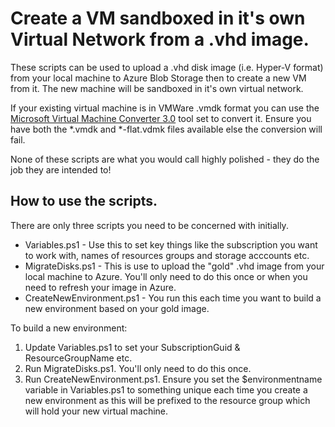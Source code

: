 # Create a VM sandboxed in it's own Virtual Network from a .vhd image.

These scripts can be used to upload a .vhd disk image (i.e. Hyper-V format) from your local machine to Azure Blob Storage then to create a new VM from it. The new machine will be sandboxed in it's own virtual network.

If your existing virtual machine is in VMWare .vmdk format you can use the [Microsoft Virtual Machine Converter 3.0][ToolSet] tool set to convert it. Ensure you have both the *.vmdk and *-flat.vdmk files available else the conversion will fail.

None of these scripts are what you would call highly polished - they do the job they are intended to!

## How to use the scripts.

There are only three scripts you need to be concerned with initially.

- Variables.ps1 - Use this to set key things like the subscription you want to work with, names of resources groups and storage acccounts etc.
- MigrateDisks.ps1 - This is use to upload the "gold" .vhd image from your local machine to Azure. You'll only need to do this once or when you need to refresh your image in Azure.
- CreateNewEnvironment.ps1 - You run this each time you want to build a new environment based on your gold image. 

To build a new environment:

1. Update Variables.ps1 to set your SubscriptionGuid & ResourceGroupName etc.
2. Run MigrateDisks.ps1. You'll only need to do this once.
3. Run CreateNewEnvironment.ps1. Ensure you set the $environmentname variable in Variables.ps1 to something unique each time you create a new environment as this will be prefixed to the resource group which will hold your new virtual machine.

<!-- LINKS -->
[ToolSet]: http://www.microsoft.com/en-gb/download/details.aspx?id=42497